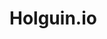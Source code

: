 # Holguin.io
<!DOCTYPE html>
<html>

<head>
    <style>
        li ul {
            display: none;
        }

        li {
            padding: 5px 10px;
            width: 120px;
            height: 30px;
            border: 1px solid #000000;
            color: #fff;
            background-color: #000;
        }

        li:hover {
            background-color: rgb(255, 255, 255);
            color: #000;
            list-style: none;
        }

        li:hover>ul {
            display: block;
            position: relative;
            top: -24px; 
            left: 90px;
            list-style: none;
        }
    </style>

</head>

<body>
    <ul>
        <li>Home</li>
        <li>Services
            <ul>
                <li>Home</li>
                <li>Home</li>
            </ul>
        </li>
        <li>Publications
            <ul>
                <li>Home</li>
                <li>Home</li>
            </ul>
        </li>
        <li>Events
            <ul>
                <li>Home</li>
                <li>Home</li>
            </ul>
        </li>
        <li>Contact
            <ul>
                <li>Home</li>
                <li>Home</li>
            </ul>
        </li>

    </ul>

</body>

</html>
